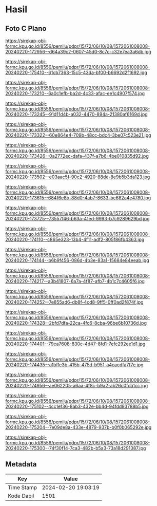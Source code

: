 # Hasil

## Foto C Plano

https://sirekap-obj-formc.kpu.go.id/8556/pemilu/pdpr/15/72/06/10/08/1572061008008-20240220-172956--d64a39c2-0607-45d0-8c7c-c32e7ea3a6db.jpg

https://sirekap-obj-formc.kpu.go.id/8556/pemilu/pdpr/15/72/06/10/08/1572061008008-20240220-175410--61cb7363-15c5-43da-bf00-b6692d2f1692.jpg

https://sirekap-obj-formc.kpu.go.id/8556/pemilu/pdpr/15/72/06/10/08/1572061008008-20240220-173210--6a0c1efb-ba2d-4c33-afac-ee1c4907f574.jpg

https://sirekap-obj-formc.kpu.go.id/8556/pemilu/pdpr/15/72/06/10/08/1572061008008-20240220-173245--91d11d4b-a032-4470-894a-21380af6169d.jpg

https://sirekap-obj-formc.kpu.go.id/8556/pemilu/pdpr/15/72/06/10/08/1572061008008-20240220-173322--60e864e4-709b-48cc-bdc4-3be07c523e21.jpg

https://sirekap-obj-formc.kpu.go.id/8556/pemilu/pdpr/15/72/06/10/08/1572061008008-20240220-173426--0a2772ec-dafa-437f-a7b6-4be010835d92.jpg

https://sirekap-obj-formc.kpu.go.id/8556/pemilu/pdpr/15/72/06/10/08/1572061008008-20240220-173502--e03aac5f-90c2-4920-88de-8e9b5b3da123.jpg

https://sirekap-obj-formc.kpu.go.id/8556/pemilu/pdpr/15/72/06/10/08/1572061008008-20240220-173615--684f6e8b-88d0-4ab7-8633-bc682a4e4780.jpg

https://sirekap-obj-formc.kpu.go.id/8556/pemilu/pdpr/15/72/06/10/08/1572061008008-20240220-173725--73557f46-b63a-41ed-9993-b7c9289629bd.jpg

https://sirekap-obj-formc.kpu.go.id/8556/pemilu/pdpr/15/72/06/10/08/1572061008008-20240220-174110--c865e323-13b4-4f11-adf2-805f86fb4363.jpg

https://sirekap-obj-formc.kpu.go.id/8556/pemilu/pdpr/15/72/06/10/08/1572061008008-20240220-174144--b6b9f456-086d-4b3e-83a1-15684e84eeab.jpg

https://sirekap-obj-formc.kpu.go.id/8556/pemilu/pdpr/15/72/06/10/08/1572061008008-20240220-174217--a3b41807-6a7a-4f87-afb7-4b1c7c4605f6.jpg

https://sirekap-obj-formc.kpu.go.id/8556/pemilu/pdpr/15/72/06/10/08/1572061008008-20240220-174252--7e855ad6-db8f-4cd8-9ff5-0ff0ad2f874f.jpg

https://sirekap-obj-formc.kpu.go.id/8556/pemilu/pdpr/15/72/06/10/08/1572061008008-20240220-174328--2bfd7dfa-22ca-4fc6-8cba-96be6b10736d.jpg

https://sirekap-obj-formc.kpu.go.id/8556/pemilu/pdpr/15/72/06/10/08/1572061008008-20240220-174401--79ca7608-830c-4d47-8fd1-7efc292ee1d1.jpg

https://sirekap-obj-formc.kpu.go.id/8556/pemilu/pdpr/15/72/06/10/08/1572061008008-20240220-174435--a1bffe3b-415b-475d-b951-a4cacdfa7f7e.jpg

https://sirekap-obj-formc.kpu.go.id/8556/pemilu/pdpr/15/72/06/10/08/1572061008008-20240220-174956--ae062205-a6aa-4f8c-b9a2-ab26c0fda1cc.jpg

https://sirekap-obj-formc.kpu.go.id/8556/pemilu/pdpr/15/72/06/10/08/1572061008008-20240220-175102--4cc1ef36-8ab3-432e-bb4d-94fdd93788b5.jpg

https://sirekap-obj-formc.kpu.go.id/8556/pemilu/pdpr/15/72/06/10/08/1572061008008-20240220-175204--7e09de8a-433e-4879-937b-b0f0b065292e.jpg

https://sirekap-obj-formc.kpu.go.id/8556/pemilu/pdpr/15/72/06/10/08/1572061008008-20240220-175300--74f30f14-7ca3-482b-b5a3-73a18d291387.jpg


## Metadata

| Key        | Value               |
| ---------- | ------------------- |
| Time Stamp | 2024-02-20 19:03:19 |
| Kode Dapil | 1501                |



